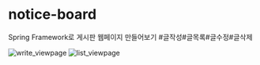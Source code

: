 # notice-board
Spring Framework로 게시판 웹페이지 만들어보기  #글작성#글목록#글수정#글삭제

![write_viewpage](https://user-images.githubusercontent.com/64358371/96366493-e3311f00-1182-11eb-8505-bf50f990425f.jpg)
![list_viewpage](https://user-images.githubusercontent.com/64358371/96366494-e4fae280-1182-11eb-8aca-27320b8e8888.jpg)
